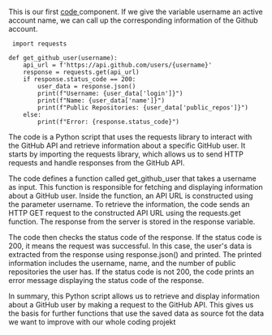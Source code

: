 This is our first [code ](https://github.com/HamidrezaRahimian/Github-discussion-reviewer/blob/main/notebooks/Test.py)component. 
If we give the variable username an active account name, we can call up the corresponding information of the Github account.

```
 import requests

def get_github_user(username):
    api_url = f'https://api.github.com/users/{username}'
    response = requests.get(api_url) 
    if response.status_code == 200:
        user_data = response.json()
        print(f"Username: {user_data['login']}")
        print(f"Name: {user_data['name']}")
        print(f"Public Repositories: {user_data['public_repos']}")
    else:
        print(f"Error: {response.status_code}")
```

The code is a Python script that uses the requests library to interact with the GitHub API and retrieve information about a specific GitHub user. It starts by importing the requests library, which allows us to send HTTP requests and handle responses from the GitHub API.

The code defines a function called get_github_user that takes a username as input. This function is responsible for fetching and displaying information about a GitHub user. Inside the function, an API URL is constructed using the parameter username.
To retrieve the information, the code sends an HTTP GET request to the constructed API URL using the requests.get function. The response from the server is stored in the response variable.

The code then checks the status code of the response. If the status code is 200, it means the request was successful. In this case, the user's data is extracted from the response using response.json() and printed. The printed information includes the username, name, and the number of public repositories the user has.
If the status code is not 200, the code prints an error message displaying the status code of the response.


In summary, this Python script allows us to retrieve and display information about a GitHub user by making a request to the GitHub API. 
This gives us the basis for further functions that use the saved data as source fot the data we want to improve with our whole coding projekt